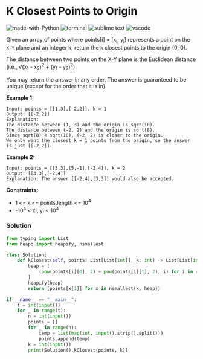 # K Closest Points to Origin
![made-with-Python](https://img.shields.io/badge/Made%20with-Python-007396.svg)
![terminal](https://img.shields.io/badge/Windows%20Terminal-4D4D4D?logo=windows%20terminal&logoColor=white)
![sublime text](https://img.shields.io/badge/sublime_text-%23575757.svg?logo=sublime-text&logoColor=important)
![vscode](https://img.shields.io/badge/Visual_Studio_Code-0078D4?logo=visual%20studio%20code&logoColor=white)

Given an array of points where points[i] = [x<sub>i</sub>, y<sub>i</sub>] represents a point on the `X-Y` plane and an integer k, return the `k` closest points to the origin (0, 0).

The distance between two points on the X-Y plane is the Euclidean distance (i.e., √(x<sub>1</sub> - x<sub>2</sub>)<sup>2</sup> + (y<sub>1</sub> - y<sub>2</sub>)<sup>2</sup>).

You may return the answer in any order. The answer is guaranteed to be unique (except for the order that it is in).

__Example 1:__
```
Input: points = [[1,3],[-2,2]], k = 1
Output: [[-2,2]]
Explanation:
The distance between (1, 3) and the origin is sqrt(10).
The distance between (-2, 2) and the origin is sqrt(8).
Since sqrt(8) < sqrt(10), (-2, 2) is closer to the origin.
We only want the closest k = 1 points from the origin, so the answer is just [[-2,2]].
```
__Example 2:__
```
Input: points = [[3,3],[5,-1],[-2,4]], k = 2
Output: [[3,3],[-2,4]]
Explanation: The answer [[-2,4],[3,3]] would also be accepted.
```

__Constraints:__
- 1 <= k <= points.length <= 10<sup>4</sup>
- -10<sup>4</sup> < xi, yi < 10<sup>4</sup>

### Solution
```py
from typing import List
from heapq import heapify, nsmallest

class Solution:
    def kClosest(self, points: List[List[int]], k: int) -> List[List[int]]:
        heap = [
            (pow(points[i][0], 2) + pow(points[i][1], 2), i) for i in range(len(points))
        ]
        heapify(heap)
        return [points[x[1]] for x in nsmallest(k, heap)]

if __name__ == "__main__":
    t = int(input())
    for _ in range(t):
        n = int(input())
        points = []
        for _ in range(n):
            temp = list(map(int, input().strip().split()))
            points.append(temp)
        k = int(input())
        print(Solution().kClosest(points, k))
```